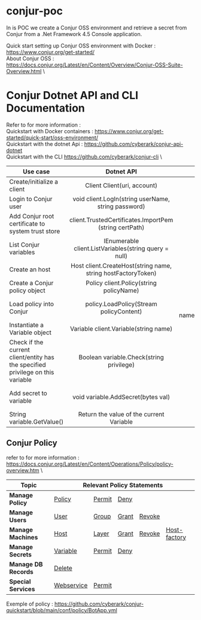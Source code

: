 # conjur-poc 

In is POC we create a Conjur OSS environment and retrieve a secret from Conjur from a .Net Framework 4.5 Console application.

Quick start setting up Conjur OSS environment with Docker : https://www.conjur.org/get-started/ \
About Conjur OSS : https://docs.conjur.org/Latest/en/Content/Overview/Conjur-OSS-Suite-Overview.html \

# Conjur Dotnet API and CLI Documentation 
Refer to for more information : \
Quickstart with Docker containers : https://www.conjur.org/get-started/quick-start/oss-environment/ \
Quickstart with the dotnet Api : https://github.com/cyberark/conjur-api-dotnet \
Quickstart with the CLI https://github.com/cyberark/conjur-cli \


| Use case        | Dotnet API           | Conjur CLI  |
| ------------- |:-------------:| -----:|
| Create/initialize a client       | Client Client(uri, account) | access the right container |
| Login to Conjur user      | void client.LogIn(string userName, string password)      |   conjur authn login -u user |
| Add Conjur root certificate to system trust store    | client.TrustedCertificates.ImportPem (string certPath) |   / |
| List Conjur variables     | IEnumerable<Variable> client.ListVariables(string query = null)      |   conjur list  |
| Create an host | Host client.CreateHost(string name, string hostFactoryToken)      |   In policy.yml |
| Create a Conjur policy object     | Policy client.Policy(string policyName)      |   conjur [policy](https://github.com/cyberark/conjur-cli#conjur-policy) |
|Load policy into Conjur     | policy.LoadPolicy(Stream policyContent)      |  conjur policy load root policy/nameOfFile.yml > nameOfFileThatWillBeGenerated |
| Instantiate a Variable object      | Variable client.Variable(string name)      |   / |
| Check if the current client/entity has the specified privilege on this variable | Boolean variable.Check(string privilege)      |   / |
| Add secret to variable | void variable.AddSecret(bytes val)|  conjur variable values add variableName "secretAsAString" |
| String variable.GetValue() | Return the value of the current Variable    |    / |



## Conjur Policy 
refer to for more information : https://docs.conjur.org/Latest/en/Content/Operations/Policy/policy-overview.htm
\
<table class="TableStyle-Standard" style="mc-table-style: url('../../Resources/TableStyles/Standard.css');" cellspacing="0">
                                                                    <thead>
                                                                        <tr class="TableStyle-Standard-Head-Header1">
                                                                            <th class="TableStyle-Standard-HeadE-Column1-Header1" scope="col"><b>Topic</b>
                                                                            </th>
                                                                            <th colspan="5" class="TableStyle-Standard-HeadD-Column1-Header1" scope="col"><b>Relevant Policy Statements</b>
                                                                            </th>
                                                                        </tr>
                                                                    </thead>
                                                                    <tbody>
                                                                        <tr class="TableStyle-Standard-Body-Body1">
                                                                            <td class="TableStyle-Standard-BodyE-Column1-Body1"><b>Manage Policy</b>
                                                                            </td>
                                                                            <td class="TableStyle-Standard-BodyE-Column1-Body1"><a href="https://docs.conjur.org/Latest/en/Content/Operations/Policy/statement-ref-policy.htm#Policy" class="MCXref xref">Policy</a>
                                                                            </td>
                                                                            <td class="TableStyle-Standard-BodyE-Column1-Body1"><a href="https://docs.conjur.org/Latest/en/Content/Operations/Policy/statement-ref-permit.htm#Permit" class="MCXref xref">Permit</a>
                                                                            </td>
                                                                            <td class="TableStyle-Standard-BodyE-Column1-Body1"><a href="https://docs.conjur.org/Latest/en/Content/Operations/Policy/statement-ref-deny.htm#Deny" class="MCXref xref">Deny</a>
                                                                            </td>
                                                                            <td colspan="2" class="TableStyle-Standard-BodyD-Column1-Body1">&nbsp;</td>
                                                                        </tr>
                                                                        <tr class="TableStyle-Standard-Body-Body1">
                                                                            <td class="TableStyle-Standard-BodyE-Column1-Body1"><b>Manage Users</b>
                                                                            </td>
                                                                            <td class="TableStyle-Standard-BodyE-Column1-Body1"><a href="https://docs.conjur.org/Latest/en/Content/Operations/Policy/statement-ref-user.htm#User" class="MCXref xref">User</a>
                                                                            </td>
                                                                            <td class="TableStyle-Standard-BodyE-Column1-Body1"><a href="https://docs.conjur.org/Latest/en/Content/Operations/Policy/statement-ref-group.htm#Group" class="MCXref xref">Group</a>
                                                                            </td>
                                                                            <td class="TableStyle-Standard-BodyE-Column1-Body1"><a href="https://docs.conjur.org/Latest/en/Content/Operations/Policy/statement-ref-grant.htm#Grant" class="MCXref xref">Grant</a>
                                                                            </td>
                                                                            <td class="TableStyle-Standard-BodyE-Column1-Body1"><a href="https://docs.conjur.org/Latest/en/Content/Operations/Policy/statement-ref-revoke.htm#Revoke" class="MCXref xref">Revoke</a>
                                                                            </td>
                                                                            <td class="TableStyle-Standard-BodyD-Column1-Body1">&nbsp;</td>
                                                                        </tr>
                                                                        <tr class="TableStyle-Standard-Body-Body1">
                                                                            <td class="TableStyle-Standard-BodyE-Column1-Body1"><b>Manage Machines</b>
                                                                            </td>
                                                                            <td class="TableStyle-Standard-BodyE-Column1-Body1"><a href="https://docs.conjur.org/Latest/en/Content/Operations/Policy/statement-ref-host.htm#Host" class="MCXref xref">Host</a>
                                                                            </td>
                                                                            <td class="TableStyle-Standard-BodyE-Column1-Body1"><a href="https://docs.conjur.org/Latest/en/Content/Operations/Policy/statement-ref-layer.htm#Layer" class="MCXref xref">Layer</a>
                                                                            </td>
                                                                            <td class="TableStyle-Standard-BodyE-Column1-Body1"><a href="statement-ref-grant.htm#Grant" class="MCXref xref">Grant</a>
                                                                            </td>
                                                                            <td class="TableStyle-Standard-BodyE-Column1-Body1"><a href="https://docs.conjur.org/Latest/en/Content/Operations/Policy/statement-ref-revoke.htm#Revoke" class="MCXref xref">Revoke</a>
                                                                            </td>
                                                                            <td class="TableStyle-Standard-BodyD-Column1-Body1"><a href="https://docs.conjur.org/Latest/en/Content/Operations/Policy/statement-ref-host-factory.htm#Host-fac" class="MCXref xref">Host-factory</a>
                                                                            </td>
                                                                        </tr>
                                                                        <tr class="TableStyle-Standard-Body-Body1">
                                                                            <td class="TableStyle-Standard-BodyE-Column1-Body1"><b>Manage Secrets</b>
                                                                            </td>
                                                                            <td class="TableStyle-Standard-BodyE-Column1-Body1"><a href="https://docs.conjur.org/Latest/en/Content/Operations/Policy/statement-ref-variable.htm#Variable" class="MCXref xref">Variable</a>
                                                                            </td>
                                                                            <td class="TableStyle-Standard-BodyE-Column1-Body1"><a href="https://docs.conjur.org/Latest/en/Content/Operations/Policy/statement-ref-permit.htm#Permit" class="MCXref xref">Permit</a>
                                                                            </td>
                                                                            <td class="TableStyle-Standard-BodyE-Column1-Body1"><a href="https://docs.conjur.org/Latest/en/Content/Operations/Policy/statement-ref-deny.htm#Deny" class="MCXref xref">Deny</a>
                                                                            </td>
                                                                            <td colspan="2" class="TableStyle-Standard-BodyD-Column1-Body1">&nbsp;</td>
                                                                        </tr>
                                                                        <tr class="TableStyle-Standard-Body-Body1">
                                                                            <td class="TableStyle-Standard-BodyE-Column1-Body1"><b>Manage DB Records</b>
                                                                            </td>
                                                                            <td class="TableStyle-Standard-BodyE-Column1-Body1"><a href="https://docs.conjur.org/Latest/en/Content/Operations/Policy/statement-ref-delete.htm#Delete" class="MCXref xref">Delete</a>
                                                                            </td>
                                                                            <td colspan="4" class="TableStyle-Standard-BodyD-Column1-Body1">&nbsp;</td>
                                                                        </tr>
                                                                        <tr class="TableStyle-Standard-Body-Body1">
                                                                            <td class="TableStyle-Standard-BodyB-Column1-Body1"><b>Special Services</b>
                                                                            </td>
                                                                            <td class="TableStyle-Standard-BodyB-Column1-Body1"><a href="https://docs.conjur.org/Latest/en/Content/Operations/Policy/statement-ref-webservice.htm#Webservi" class="MCXref xref">Webservice</a>
                                                                            </td>
                                                                            <td class="TableStyle-Standard-BodyB-Column1-Body1"><a href="https://docs.conjur.org/Latest/en/Content/Operations/Policy/statement-ref-permit.htm#Permit" class="MCXref xref">Permit</a>
                                                                            </td>
                                                                            <td colspan="3" class="TableStyle-Standard-BodyA-Column1-Body1">&nbsp;</td>
                                                                        </tr>
                                                                    </tbody>
                                                                </table>
  
  Exemple of policy : https://github.com/cyberark/conjur-quickstart/blob/main/conf/policy/BotApp.yml

